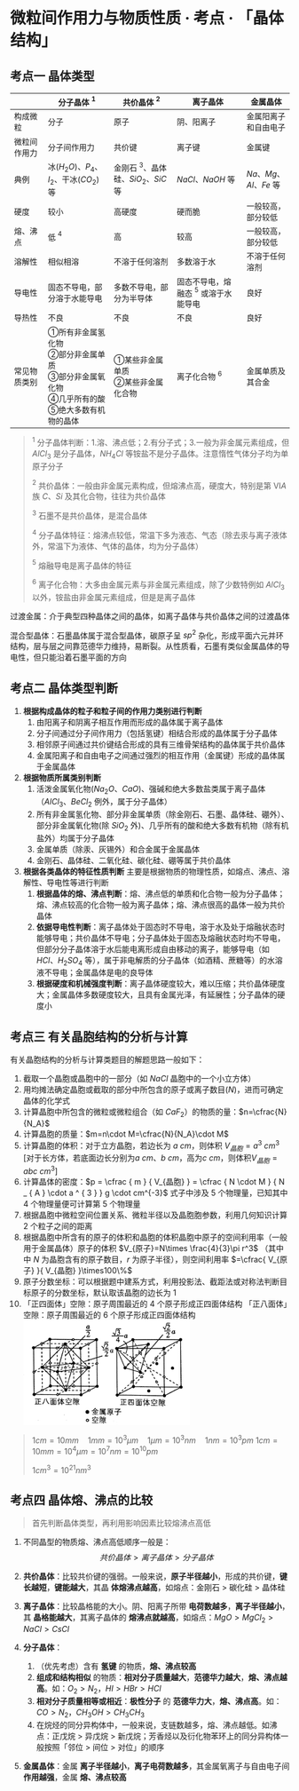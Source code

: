 # 微粒间作用力与物质性质 · 考点 · 「晶体结构」

## 考点一  晶体类型
|              | 分子晶体 $^1$                                                 | 共价晶体 $^2$                          | 离子晶体                             | 金属晶体             |
| ------------ | ------------------------------------------------------------ | ------------------------------------- | ------------------------------------ | -------------------- |
| 构成微粒     | 分子                                                         | 原子                                  | 阴、阳离子                           | 金属阳离子和自由电子 |
| 微粒间作用力 | 分子间作用力                                                 | 共价键                                | 离子键                               | 金属键               |
| 典例         | 冰($H_2O$)、$P_4$、$I_2$、干冰($CO_2$)等                     | 金刚石 $^3$、晶体硅、$SiO_2$、$SiC$ 等 | $NaCl$、$NaOH$ 等                    | $Na、Mg、Al、Fe$ 等  |
| 硬度         | 较小                                                         | 高硬度                                | 硬而脆                               | 一般较高，部分较低   |
| 熔、沸点     | 低 $^4$                                                       | 高                                    | 较高                                 | 一般较高，部分较低   |
| 溶解性       | 相似相溶                                                     | 不溶于任何溶剂                        | 多数溶于水                           | 不溶于任何溶剂       |
| 导电性       | 固态不导电，部分溶于水能导电                                 | 多数不导电，部分为半导体              | 固态不导电，熔融态 $^5$ 或溶于水能导电 | 良好                 |
| 导热性       | 不良                                                         | 不良                                  | 不良                                 | 良好                 |
| 常见物质类别 | ①所有非金属氢化物 <br>②部分非金属单质 <br/>③部分非金属氧化物 <br/>④几乎所有的酸 <br/>⑤绝大多数有机物的晶体 | ①某些非金属单质 <br/>②某些非金属化合物 | 离子化合物 $^6$                       | 金属单质及其合金     |

> $^1$ 分子晶体判断：1.溶、沸点低；2.有分子式；3.一般为非金属元素组成，但 $AlCl_3$ 是分子晶体，$NH_4Cl$ 等铵盐不是分子晶体。注意惰性气体分子均为单原子分子
>
> $^2$ 共价晶体：一般由非金属元素构成，但熔沸点高，硬度大，特别是第 $ⅥA$ 族 $C$、$Si$ 及其化合物，往往为共价晶体
>
> $^3$ 石墨不是共价晶体，是混合晶体
>
> $^4$ 分子晶体特征：熔沸点较低，常温下多为液态、气态（除去汞与离子液体外，常温下为液体、气体的晶体，均为分子晶体）
>
> $^5$ 熔融导电是离子晶体的特征
>
> $^6$ 离子化合物：大多由金属元素与非金属元素组成，除了少数特例如 $AlCl_3$ 以外，铵盐由非金属元素组成，但是是离子晶体

过渡金属：介于典型四种晶体之间的晶体，如离子晶体与共价晶体之间的过渡晶体

混合型晶体：石墨晶体属于混合型晶体，碳原子呈 $sp^2$ 杂化，形成平面六元并环结构，层与层之间靠范德华力维持，易断裂。从性质看，石墨有类似金属晶体的导电性，但只能沿着石墨平面的方向

## 考点二  晶体类型判断
1. **根据构成晶体的粒子和粒子间的作用力类别进行判断**
   1. 由阳离子和阴离子相互作用而形成的晶体属于离子晶体
   2. 分子间通过分子间作用力（包括氢键）相结合形成的晶体属于分子晶体
   3. 相邻原子间通过共价键结合形成的具有三维骨架结构的晶体属于共价晶体
   4. 金属阳离子和自由电子之间通过强烈的相互作用（金属键）形成的晶体属于金属晶体
2. **根据物质所属类别判断**
   1. 活泼金属氧化物($Na_2O$、$CaO$)、强碱和绝大多数盐类属于离子晶体（$AlCl_3$、$BeCl_2$ 例外，属于分子晶体）
   2. 所有非金属氢化物、部分非金属单质（除金刚石、石墨、晶体硅、硼外）、部分非金属氧化物(除 $SiO_2$ 外)、几乎所有的酸和绝大多数有机物（除有机盐外）均属于分子晶体
   3. 金属单质（除汞、灰锡外）和合金属于金属晶体
   4. 金刚石、晶体硅、二氧化硅、碳化硅、硼等属于共价晶体
3. **根据各类晶体的特征性质判断**
   主要是根据物质的物理性质，如熔点、沸点、溶解性、导电性等进行判断
   1. **根据晶体的熔、沸点判断**：熔、沸点低的单质和化合物一般为分子晶体；熔、沸点较高的化合物一般为离子晶体；熔、沸点很高的晶体一般为共价晶体
   2. **依据导电性判断**：离子晶体处于固态时不导电，溶于水及处于熔融状态时能够导电；共价晶体不导电；分子晶体处于固态及熔融状态时均不导电，但部分分子晶体溶于水后能电离形成自由移动的离子，能够导电（如 $HCl、H_2SO_4$ 等），属于非电解质的分子晶体（如酒精、蔗糖等）的水溶液不导电；金属晶体是电的良导体
   3. **根据硬度和机械强度判断**：离子晶体硬度较大，难以压缩；共价晶体硬度大；金属晶体多数硬度较大，且具有金属光泽，有延展性；分子晶体的硬度小

## 考点三  有关晶胞结构的分析与计算
有关晶胞结构的分析与计算类题目的解题思路一般如下：
1. 截取一个晶胞或晶胞中的一部分（如 $NaCl$ 晶胞中的一个小立方体）
2. 用均摊法确定晶胞或截取的部分中所包含的原子或离子数目($N$)，进而可确定晶体的化学式
3. 计算晶胞中所包含的微粒或微粒组合（如 $CaF_2$）的物质的量：$n=\cfrac{N}{N_A}$
4. 计算晶胞的质量：$m=n\cdot M=\cfrac{N}{N_A}\cdot M$
5. 计算晶胞的体积：对于立方晶胞，若边长为 $a$ $cm$，则体积 $V_{晶胞} =a^3$ $cm^3$ [对于长方体，若底面边长分别为$a$ $cm$、$b$ $cm$，高为$c$ $cm$，则体积$V_{晶胞} = abc$ $cm^3$]
6. 计算晶体的密度：$p = \cfrac { m } { V_{晶胞} } = \cfrac { N \cdot M } { N _ { A } \cdot a ^ { 3 } } g \cdot cm^{-3}$ 式子中涉及 $5$ 个物理量，已知其中 $4$ 个物理量便可计算第 $5$ 个物理量
7. 根据晶胞中微粒空间位置关系、微粒半径以及晶胞胞参数，利用几何知识计算 $2$ 个粒子之间的距离
8. 根据晶胞中所含有的原子的体积和晶胞的体积晶胞中原子的空间利用率（一般用于金属晶体）原子的体积 $V_{原子}=N\times \frac{4}{3}\pi r^3$ （其中中 $N$ 为晶胞含有的原子数目，$r$ 为原子半径），则空间利用率 $=\cfrac{ V_{原子} }{ V_{晶胞} }\times100\%$
9.  原子分数坐标：可以根据题中建系方式，利用投影法、截距法或对称法判断目标原子的分数坐标，默认取该晶胞的边长为 $1$
10. 「正四面体」空隙：原子周围最近的 $4$ 个原子形成正四面体结构
    「正八面体」空隙：原子周围最近的 $6$ 个原子形成正四面体结构
      <img title="" src="images/7.1.jfif"  width="300">
> $1cm=10mm\quad 1mm=10^3\mu m\quad 1\mu m=10^3nm \quad 1nm=10^3pm$
> $1cm=10mm=10^4\mu m=10^7nm=10^{10}pm$
>
> $1cm^3=10^{21}nm^3$

## 考点四 晶体熔、沸点的比较
> 首先判断晶体类型，再利用影响因素比较熔沸点高低
1. 不同晶型的物质熔、沸点高低顺序一般是：
   $$
   共价晶体 > 离子晶体 > 分子晶体
   $$

2. **共价晶体**：比较共价键的强弱。一般来说，**原子半径越小**，形成的共价键，**键长越短**，**键能越大**，其晶 **体熔沸点越高**，如熔点：金刚石 $>$ 碳化硅 $>$ 晶体硅

3. **离子晶体**：比较晶格能的大小。阴、阳离子所带 **电荷数越多**，**离子半径越小**，其 **晶格能越大**，其离子晶体的 **熔沸点就越高**，如熔点：$MgO>MgCl_2>NaCl>CsCl$

4. **分子晶体**：
   1. （优先考虑）含有 **氢键** 的物质，**熔、沸点较高**
   2. **组成和结构相似** 的物质：**相对分子质量越大**，**范德华力越大**，**熔、沸点越高**。如：$O_2>N_2，HI>HBr>HCl$
   3. **相对分子质量相等或相近**：**极性分子** 的 **范德华力大**，**熔、沸点高**。如：$CO>N_2，CH_3OH>CH_3CH_3$
   4. 在烷烃的同分异构体中，一般来说，支链数越多，熔、沸点越低。如沸点：正戊烷 $>$ 异戊烷 $>$ 新戊烷；芳香烃以及衍化物苯环上的同分异构体一般按照「邻位 $>$ 间位 $>$ 对位」的顺序
   
5. **金属晶体**：金属 **离子半径越小**，**离子电荷数越多**，其金属氧离子与自由电子间 **作用越强**，金属 **熔、沸点较高**
